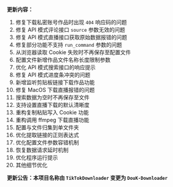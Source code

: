 **更新内容：**

1. 修复下载私密账号作品时出现 `404` 响应码的问题
2. 修复 API 模式评论接口 `source` 参数无效的问题
3. 修复 API 模式直播接口获取原始数据报错的问题
4. 修复部分功能不支持 `run_command` 参数的问题
5. 从浏览器读取 Cookie 失败时不再保存至配置文件
6. 配置文件新增作品文件名称长度限制参数
7. 优化 API 模式搜索接口的响应提示
8. 修复 API 模式进度条冲突的问题
9. 新增监听剪贴板链接下载作品功能
10. 修复 MacOS 下载直播报错的问题
11. 搜索数据为空时不再保存至文件
12. 支持设置直播下载的默认清晰度
13. 重构复制粘贴写入 Cookie 功能
14. 重构调用 ffmpeg 下载直播功能
15. 配置与文件归集到单文件夹
16. 优化提取链接的正则表达式
17. 优化配置文件参数容错机制
18. 恢复数据请求延时机制
19. 优化程序运行提示
20. 其他细节优化

<p><strong>更新公告：本项目名称由 <code>TikTokDownloader</code> 变更为 <code>DouK-Downloader</code></strong></p>
